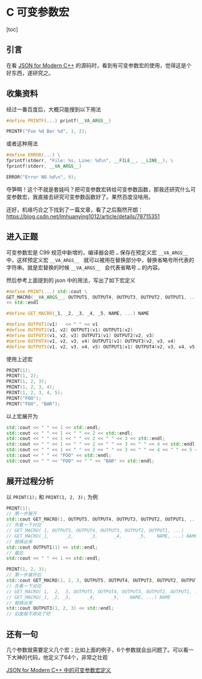# C 可变参数宏

[toc]

## 引言

在看 [JSON for Modern C++](https://github.com/nlohmann/json) 的源码时，看到有可变参数宏的使用，觉得这是个好东西，遂研究之。



## 收集资料

经过一番百度后，大概只能搜到以下用法

```cpp
#define PRINTF(...) printf(__VA_ARGS__)

PRINTF("Foo %d Bar %d", 1, 2);
```

或者这种用法

```cpp
#define ERROR(...) \
fprintf(stderr, "File: %s, Line: %d\n", __FILE__, __LINE__); \
fprintf(stderr, __VA_ARGS__)

ERROR("Error NO.%d\n", 9);
```

夺笋啊！这个不就是套娃吗？把可变参数宏转给可变参数函数，那我还研究什么可变参数宏，我直接去研究可变参数函数好了。果然百度没啥用。

还好，机缘巧合之下找到了一篇文章，看了之后豁然开朗：<https://blog.csdn.net/lmhuanying1012/article/details/78715351>



## 进入正题

可变参数宏是 C99 规范中新增的，编译器会把 ```…``` 保存在预定义宏 ```__VA_ARGS__ ``` 中，这样预定义宏 ```__VA_ARGS__ ```  就可以被用在替换部分中，替换省略号所代表的字符串。就是宏替换的时候 ```__VA_ARGS__ ```  会代表省略号 ```…``` 的内容。

然后参考上面提到的 json 中的用法，写出了如下宏定义

```cpp
#define PRINT(...) std::cout \
GET_MACRO(__VA_ARGS__, OUTPUT5, OUTPUT4, OUTPUT3, OUTPUT2, OUTPUT1, ...)(__VA_ARGS__) \
<< std::endl

#define GET_MACRO(_1, _2, _3, _4, _5, NAME, ...) NAME

#define OUTPUT1(v1)   << " " << v1
#define OUTPUT2(v1, v2) OUTPUT1(v1) OUTPUT1(v2)
#define OUTPUT3(v1, v2, v3) OUTPUT1(v1) OUTPUT2(v2, v3)
#define OUTPUT4(v1, v2, v3, v4) OUTPUT1(v1) OUTPUT3(v2, v3, v4)
#define OUTPUT5(v1, v2, v3, v4, v5) OUTPUT1(v1) OUTPUT4(v2, v3, v4, v5)
```

使用上述宏

```cpp
PRINT(1);
PRINT(1, 2);
PRINT(1, 2, 3);
PRINT(1, 2, 3, 4);
PRINT(1, 2, 3, 4, 5);
PRINT("FOO");
PRINT("FOO", "BAR");
```

以上宏展开为

```cpp
std::cout << " " << 1 << std::endl;
std::cout << " " << 1 << " " << 2 << std::endl;
std::cout << " " << 1 << " " << 2 << " " << 3 << std::endl;
std::cout << " " << 1 << " " << 2 << " " << 3 << " " << 4 << std::endl;
std::cout << " " << 1 << " " << 2 << " " << 3 << " " << 4 << " " << 5 << std::endl;
std::cout << " " << "FOO" << std::endl;
std::cout << " " << "FOO" << " " << "BAR" << std::endl;
```



## 展开过程分析

以 ```PRINT(1);``` 和 ```PRINT(1, 2, 3);``` 为例

```cpp
PRINT(1);
// 第一步展开
std::cout GET_MACRO(1, OUTPUT5, OUTPUT4, OUTPUT3, OUTPUT2, OUTPUT1, ...)(1) << std::endl;
// 先看一下对应
// GET_MACRO( 1, OUTPUT5, OUTPUT4, OUTPUT3, OUTPUT2, OUTPUT1, ...)
// GET_MACRO(_1,      _2,      _3,      _4,      _5,    NAME, ...) NAME
// 替换出来
std::cout OUTPUT1(1) << std::endl;
// 最后
std::cout << " " << 1 << std::endl;
```

```cpp
PRINT(1, 2, 3);
// 第一步展开后
std::cout GET_MACRO(1, 2, 3, OUTPUT5, OUTPUT4, OUTPUT3, OUTPUT2, OUTPUT1, ...)(1, 2, 3) << std::endl;
// 先看一下对应
// GET_MACRO( 1,  2,  3, OUTPUT5, OUTPUT4, OUTPUT3, OUTPUT2, OUTPUT1, ...)
// GET_MACRO(_1, _2, _3,      _4,      _5,    NAME, ...) NAME
// 替换出来
std::cout OUTPUT3(1, 2, 3) << std::endl;
// 后面就不用说了吧
```



## 还有一句

几个参数就需要定义几个宏；比如上面的例子，6个参数就会出问题了。可以看一下大神的代码，他定义了64个，非常之壮观

[JSON for Modern C++ 中的可变参数宏定义](https://github.com/nlohmann/json/blob/b2e784c33bcdda3b58244f5811c89f023cd54715/single_include/nlohmann/json.hpp#L2352-L2484)